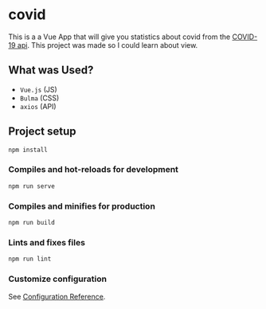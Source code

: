# covid

This is a a Vue App that will give you statistics about covid from the [COVID-19 api](https://github.com/javieraviles/covidAPI). This project was made so I could learn about view.

## What was Used?

* `Vue.js` (JS)
* `Bulma` (CSS)
* `axios` (API)

## Project setup
```
npm install
```

### Compiles and hot-reloads for development
```
npm run serve
```

### Compiles and minifies for production
```
npm run build
```

### Lints and fixes files
```
npm run lint
```

### Customize configuration
See [Configuration Reference](https://cli.vuejs.org/config/).
